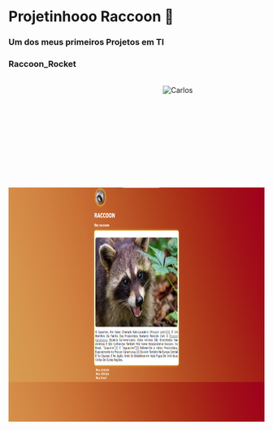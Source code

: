 # Projetinhooo Raccoon 🦝

   ### Um dos meus primeiros Projetos em TI

   ### Raccoon_Rocket

 


<div style="display: inline_block"><br>
  
  <img align="right" height="200" width="200" alt="Carlos" src="https://media2.giphy.com/media/3WvdC5etwu52rLUAWm/200w.webp?cid=ecf05e47trrq3j9m8mzkqbssru6q0ttwfkw0az70xtook4id&rid=200w.webp&ct=g">

</div>

 <img src="https://raw.githubusercontent.com/CarlusKauan/FormRaccoon/main/img.png" height="460" width="700" >

